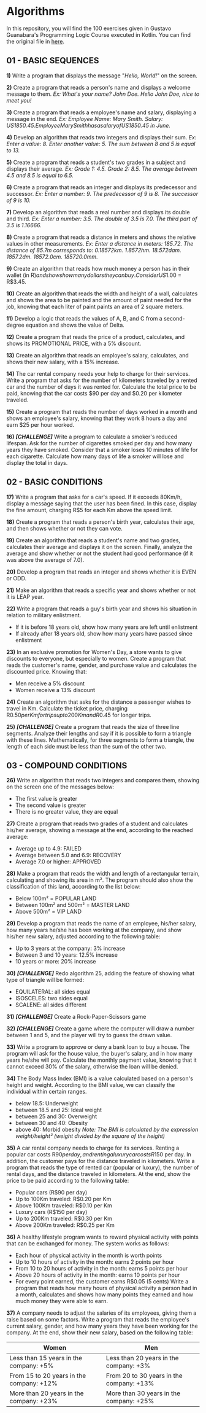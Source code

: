 
# Algorithms

In this repository, you will find the 100 exercises given in Gustavo Guanabara's Programming Logic Course executed in Kotlin. You can find the original file in [here](https://www.cursoemvideo.com/wp-content/uploads/2019/08/exercicios-algoritmos.pdf).

## 01 - BASIC SEQUENCES

**1)** Write a program that displays the message "*Hello, World!*" on the screen.

**2)** Create a program that reads a person's name and displays a welcome message to them.
*Ex: What's your name? John Doe. Hello John Doe, nice to meet you!*

**3)** Create a program that reads a employee's name and salary, displaying a message in the end.
*Ex: Employee Name: Mary Smith. Salary: US$1850.45. Employee Mary Smith has a salary of US$1850.45 in June.*

**4)** Develop an algorithm that reads two integers and displays their sum.
*Ex: Enter a value: 8. Enter another value: 5. The sum between 8 and 5 is equal to 13.* 

**5)** Create a program that reads a student's two grades in a subject and displays their average.
*Ex: Grade 1: 4.5. Grade 2: 8.5. The average between 4.5 and 8.5 is equal to 6.5.*

**6)** Create a program that reads an integer and displays its predecessor and successor.
*Ex: Enter a number: 9. The predecessor of 9 is 8. The successor of 9 is 10.*

**7)** Develop an algorithm that reads a real number and displays its double and third.
*Ex: Enter a number: 3.5. The double of 3.5 is 7.0. The third part of 3.5 is 1.16666.*

**8)** Create a program that reads a distance in meters and shows the relative values in other measurements.
*Ex: Enter a distance in meters: 185.72. The distance of 85.7m corresponds to: 0.18572km. 1.8572hm. 18.572dam. 1857.2dm. 18572.0cm. 185720.0mm.*

**9)** Create an algorithm that reads how much money a person has in their wallet (in R$) and shows how many dollars they can buy. Consider US$1.00 = R$3.45.

**10)** Create an algorithm that reads the width and height of a wall, calculates and shows the area to be painted and the amount of paint needed for the job, knowing that each liter of paint paints an area of ​​2 square meters.

**11)** Develop a logic that reads the values ​​of A, B, and C from a second-degree equation and shows the value of Delta.

**12)** Create a program that reads the price of a product, calculates, and shows its PROMOTIONAL PRICE, with a 5% discount.

**13)** Create an algorithm that reads an employee's salary, calculates, and shows their new salary, with a 15% increase.

**14)** The car rental company needs your help to charge for their services. Write a program that asks for the number of kilometers traveled by a rented car and the number of days it was rented for. Calculate the total price to be paid, knowing that the car costs $90 per day and $0.20 per kilometer traveled.

**15)** Create a program that reads the number of days worked in a month and shows an employee's salary, knowing that they work 8 hours a day and earn $25 per hour worked.

**16)** ***[CHALLENGE]*** Write a program to calculate a smoker's reduced lifespan. Ask for the number of cigarettes smoked per day and how many years they have smoked. Consider that a smoker loses 10 minutes of life for each cigarette. Calculate how many days of life a smoker will lose and display the total in days.


## 02 - BASIC CONDITIONS

**17)** Write a program that asks for a car's speed. If it exceeds 80Km/h, display a 
message saying that the user has been fined. In this case, display the fine amount, 
charging R$5 for each Km above the speed limit.

**18)** Create a program that reads a person's birth year, calculates their age, and 
then shows whether or not they can vote.

**19)** Create an algorithm that reads a student's name and two grades, calculates their 
average and displays it on the screen. Finally, analyze the average and show whether 
or not the student had good performance (if it was above the average of 7.0).

**20)** Develop a program that reads an integer and shows whether it is EVEN or ODD.

**21)** Make an algorithm that reads a specific year and shows whether or not it is 
LEAP year.

**22)** Write a program that reads a guy's birth year and shows his situation in relation 
to military enlistment.
- If it is before 18 years old, show how many years are left until enlistment
- If already after 18 years old, show how many years have passed since enlistment

**23)** In an exclusive promotion for Women's Day, a store wants to give discounts to 
everyone, but especially to women. Create a program that reads the customer's name, 
gender, and purchase value and calculates the discounted price. Knowing that:
- Men receive a 5% discount
- Women receive a 13% discount

**24)** Create an algorithm that asks for the distance a passenger wishes to travel in Km. 
Calculate the ticket price, charging R$0.50 per Km for trips up to 200Km and R$0.45 for 
longer trips.

**25)** ***[CHALLENGE]*** Create a program that reads the size of three line segments. Analyze 
their lengths and say if it is possible to form a triangle with these lines. 
Mathematically, for three segments to form a triangle, the length of each side must be 
less than the sum of the other two.


## 03 - COMPOUND CONDITIONS

**26)** Write an algorithm that reads two integers and compares them, showing on the screen one of the messages below:
  - The first value is greater
  - The second value is greater
  - There is no greater value, they are equal
  
**27)** Create a program that reads two grades of a student and calculates his/her average, showing a message at the end, according to the reached average:
  - Average up to 4.9: FAILED
  - Average between 5.0 and 6.9: RECOVERY
  - Average 7.0 or higher: APPROVED
  
**28)** Make a program that reads the width and length of a rectangular terrain, calculating and showing its area in m². The program should also show the classification of this land, according to the list below:
  - Below 100m² = POPULAR LAND
  - Between 100m² and 500m² = MASTER LAND
  - Above 500m² = VIP LAND
  
**29)** Develop a program that reads the name of an employee, his/her salary, how many years he/she has been working at the company, and show his/her new salary, adjusted according to the following table:
  - Up to 3 years at the company: 3% increase
  - Between 3 and 10 years: 12.5% increase
  - 10 years or more: 20% increase
  
**30)** ***[CHALLENGE]*** Redo algorithm 25, adding the feature of showing what type of triangle will be formed:
  - EQUILATERAL: all sides equal
  - ISOSCELES: two sides equal
  - SCALENE: all sides different
  
**31)** ***[CHALLENGE]*** Create a Rock-Paper-Scissors game

**32)** ***[CHALLENGE]*** Create a game where the computer will draw a number between 1 and 5, and the player will try to guess the drawn value.

**33)** Write a program to approve or deny a bank loan to buy a house. The program will ask for the house value, the buyer's salary, and in how many years he/she will pay. Calculate the monthly payment value, knowing that it cannot exceed 30% of the salary, otherwise the loan will be denied.

**34)** The Body Mass Index (BMI) is a value calculated based on a person's height and weight. According to the BMI value, we can classify the individual within certain ranges.
  - below 18.5: Underweight
  - between 18.5 and 25: Ideal weight
  - between 25 and 30: Overweight
  - between 30 and 40: Obesity
  - above 40: Morbid obesity
*Note: The BMI is calculated by the expression weight/height² (weight divided by the square of the height)*


**35)** A car rental company needs to charge for its services. Renting a popular car costs R$90 per day, and renting a luxury car costs R$150 per day. In addition, the customer pays for the distance traveled in kilometers. Write a program that reads the type of rented car (popular or luxury), the number of rental days, and the distance traveled in kilometers. At the end, show the price to be paid according to the following table:
- Popular cars (R$90 per day)
 - Up to 100Km traveled: R$0.20 per Km
 - Above 100Km traveled: R$0.10 per Km
- Luxury cars (R$150 per day)
 - Up to 200Km traveled: R$0.30 per Km
 - Above 200Km traveled: R$0.25 per Km

**36)** A healthy lifestyle program wants to reward physical activity with points that can be exchanged for money. The system works as follows:
 - Each hour of physical activity in the month is worth points
 - Up to 10 hours of activity in the month: earns 2 points per hour
 - From 10 to 20 hours of activity in the month: earns 5 points per hour
 - Above 20 hours of activity in the month: earns 10 points per hour
 - For every point earned, the customer earns R$0.05 (5 cents)
Write a program that reads how many hours of physical activity a person had in a month, calculates and shows how many points they earned and how much money they were able to earn.

**37)** A company needs to adjust the salaries of its employees, giving them a raise based on some factors. Write a program that reads the employee's current salary, gender, and how many years they have been working for the company. At the end, show their new salary, based on the following table:

| Women | Men	 |
|--|--|
| Less than 15 years in the company: +5% | Less than 20 years in the company: +3%  |
| From 15 to 20 years in the company: +12% | From 20 to 30 years in the company: +13%  |
| More than 20 years in the company: +23% | More than 30 years in the company: +25%  |
